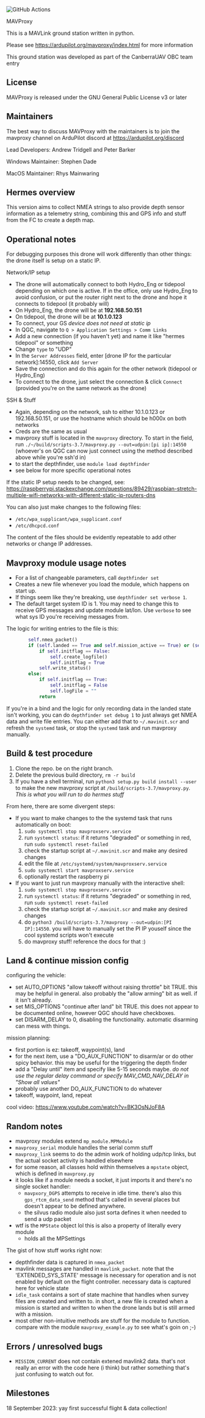 ![GitHub Actions](https://github.com/ardupilot/MAVProxy/actions/workflows/windows_build.yml/badge.svg)

MAVProxy

This is a MAVLink ground station written in python. 

Please see https://ardupilot.org/mavproxy/index.html for more information

This ground station was developed as part of the CanberraUAV OBC team
entry

License
-------

MAVProxy is released under the GNU General Public License v3 or later


Maintainers
-----------

The best way to discuss MAVProxy with the maintainers is to join the
mavproxy channel on ArduPilot discord at https://ardupilot.org/discord

Lead Developers: Andrew Tridgell and Peter Barker

Windows Maintainer: Stephen Dade

MacOS Maintainer: Rhys Mainwaring


Hermes overview
---------------
This version aims to collect NMEA strings to also provide depth sensor information as a telemetry string, combining this and GPS info and stuff from the FC to create a depth map.

Operational notes
-----------------
For debugging purposes this drone will work differently than other things: the drone itself is setup on a static IP.

Network/IP setup
* The drone will automatically connect to both Hydro_Eng or tidepool depending on which one is active. If in the office, only use Hydro_Eng to avoid confusion, or put the router right next to the drone and hope it connects to tidepool (it probably will)
* On Hydro_Eng, the drone will be at **192.168.50.151**
* On tidepool, the drone will be at **10.1.0.123**
* To connect, your GS *device does not need at static ip*
* In QGC, navigate to `Q > Application Settings > Comm Links`
* Add a new connection (if you haven't yet) and name it like "hermes tidepool" or something
* Change `type` to "UDP"
* In the `Server Addresses` field, enter [drone IP for the particular network]:14550, click `Add Server`
* Save the connection and do this again for the other network (tidepool or Hydro_Eng)
* To connect to the drone, just select the connection & click `Connect` (provided you're on the same network as the drone)

SSH & Stuff
* Again, depending on the network, ssh to either 10.1.0.123 or 192.168.50.151, or use the hostname which should be h000x on both networks
* Creds are the same as usual
* mavproxy stuff is located in the `mavproxy` directory. To start in the field, run `./~/build/scripts-3.7/mavproxy.py --out=udpin:[pi ip]:14550` (whoever's on QGC can now just connect using the method described above while you're ssh'd in)
* to start the depthfinder, use `module load depthfinder`
* see below for more specific operational notes

If the static IP setup needs to be changed, see: https://raspberrypi.stackexchange.com/questions/89429/raspbian-stretch-multiple-wifi-networks-with-different-static-ip-routers-dns

You can also just make changes to the following files:
* `/etc/wpa_supplicant/wpa_supplicant.conf`
* `/etc/dhcpcd.conf`

The content of the files should be evidently repeatable to add other networks or change IP addresses.

Mavproxy module usage notes
---------------------------
- For a list of changeable parameters, call `depthfinder set`
- Creates a new file whenever you load the module, which happens on start up.
- If things seem like they're breaking, use `depthfinder set verbose 1`.  
- The default target system ID is 1. You may need to change this to receive GPS messages and update module lat/lon. Use `verbose` to see what sys ID you're receiving messages from.

The logic for writing entries to the file is this:
```python
        self.nmea_packet()
        if (self.landed == True and self.mission_active == True) or (self.depthfinder_settings.debug == True): 
            if self.initflag == False:
                self.create_logfile()
                self.initflag = True
            self.write_status()
        else:
            if self.initflag == True:
                self.initflag = False
                self.logFile = ""
            return
```

If you're in a bind and the logic for only recording data in the landed state isn't working, you can do `depthfinder set debug 1` to just always get NMEA data and write file entries. You can either add that to `~/.mavinit.scr` and refresh the `systemd` task, or stop the `systemd` task and run mavproxy manually.

Build & test procedure
----------------------
1. Clone the repo. be on the right branch.
2. Delete the previous build directory, `rm -r build`
3. If you have a shell terminal, run `python3 setup.py build install --user` to make the new mavproxy script at `/build/scripts-3.7/mavproxy.py`. *This is what you will run to do hermes stuff*

From here, there are some divergent steps:
* If you want to make changes to the the systemd task that runs automatically on boot:
    1. `sudo systemctl stop mavproxserv.service`
    2. run `systemctl status`: if it returns "degraded" or something in red, run `sudo systemctl reset-failed`
    3. check the startup script at `~/.mavinit.scr` and make any desired changes
    4. edit the file at `/etc/systemd/system/mavproxserv.service`
    5. `sudo systemctl start mavproxserv.service`
    6. optionally restart the raspberry pi
* If you want to just run mavproxy manually with the interactive shell:
    1. `sudo systemctl stop mavproxserv.service`
    2. run `systemctl status`: if it returns "degraded" or something in red, run `sudo systemctl reset-failed`
    3. check the startup script at `~/.mavinit.scr` and make any desired changes
    4. do `python3 /build/scripts-3.7/mavproxy --out=udpin:[PI IP]:14550`. you will have to manually set the PI IP youself since the cool systemd scripts won't execute
    5. do mavproxy stuff! reference the docs for that :)


Land & continue mission config
------------------------------
configuring the vehicle:
* set AUTO_OPTIONS "allow takeoff without raising throttle" bit TRUE. this may be helpful in general. also probably the "allow arming" bit as well. if it isn't already.
* set MIS_OPTIONS "continue after land" bit TRUE. this does not appear to be documented online, however QGC should have checkboxes.
* set DISARM_DELAY to 0, disabling the functionality. automatic disarming can mess with things.

mission planning:
* first portion is ez: takeoff, waypoint(s), land
* for the next item, use a "DO_AUX_FUNCTION" to disarm/ar or do other spicy behavior. this may be useful for the triggering the depth finder
* add a "Delay until" item and specify like 5-15 seconds maybe. *do not use the regular delay command or specify MAV_CMD_NAV_DELAY in "Show all values"*
* probably use another DO_AUX_FUNCTION to do whatever
* takeoff, waypoint, land, repeat

cool video: https://www.youtube.com/watch?v=BK3OsNJoF8A
  

Random notes
------------
* mavproxy modules extend `mp_module.MPModule`
* `mavproxy_serial` module handles the serial comm stuff
* `mavproxy_link` seems to do the admin work of holding udp/tcp links, but the actual socket activity is handled elsewhere
* for some reason, all classes hold within themselves a `mpstate` object, which is defined in `mavproxy.py`
* it looks like if a module needs a socket, it just imports it and there's no single socket handler:
    * `mavpxory_DGPS` attempts to receive in idle time. there's also this `gps_rtcm_data_send` method that's called in several places but doesn't appear to be defined anywhere.
    * the silvus radio module also just sorta defines it when needed to send a udp packet
* wtf is the `MPState` object lol this is also a property of literally every module
    * holds all the MPSettings  


The gist of how stuff works right now:
* depthfinder data is captured in `nmea_packet`
* mavlink messages are handled in `mavlink_packet`. note that the 'EXTENDED_SYS_STATE' message is necessary for operation and is not enabled by default on the flight controller. necessary data is captured here for vehicle state
* `idle_task` contains a sort of state machine that handles when survey files are created and written to. in short, a new file is created when a mission is started and written to when the drone lands but is still armed with a mission.
* most other non-intuitive methods are stuff for the module to function. compare with the module `mavproxy_example.py` to see what's goin on ;-)


Errors / unresolved bugs
------------------------
* `MISSION_CURRENT` does not contain extened mavlink2 data. that's not really an error with the code here (i think) but rather something that's just confusing to watch out for.


Milestones
----------
18 September 2023: yay first successful flight & data collection!
